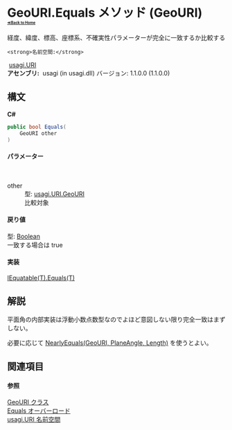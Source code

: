 # GeoURI.Equals メソッド (GeoURI)<div style="font-size:30%"><a href="https://github.com/usagi/usagi.cs/blob/master/docs/Home.md">≪Back to Home</a></div> 

経度、緯度、標高、座標系、不確実性パラメーターが完全に一致するか比較する


    <strong>名前空間:</strong>
&nbsp;<a href="N_usagi_URI.md">usagi.URI</a><br /><strong>アセンブリ:</strong>
&nbsp;usagi (in usagi.dll) バージョン: 1.1.0.0 (1.1.0.0)

## 構文

**C#**<br />
``` C#
public bool Equals(
	GeoURI other
)
```


#### パラメーター
&nbsp;<dl><dt>other</dt><dd>型: <a href="T_usagi_URI_GeoURI.md">usagi.URI.GeoURI</a><br />比較対象</dd></dl>

#### 戻り値
型: <a href="http://msdn2.microsoft.com/ja-jp/library/a28wyd50" target="_blank">Boolean</a><br />一致する場合は true

#### 実装
<a href="http://msdn2.microsoft.com/ja-jp/library/ms131190" target="_blank">IEquatable(T).Equals(T)</a><br />

## 解説
平面角の内部実装は浮動小数点数型なのでよほど意図しない限り完全一致はまずしない。 

必要に応じて <a href="M_usagi_URI_GeoURI_NearlyEquals.md">NearlyEquals(GeoURI, PlaneAngle, Length)</a> を使うとよい。

## 関連項目


#### 参照
<a href="T_usagi_URI_GeoURI.md">GeoURI クラス</a><br /><a href="Overload_usagi_URI_GeoURI_Equals.md">Equals オーバーロード</a><br /><a href="N_usagi_URI.md">usagi.URI 名前空間</a><br />